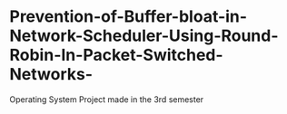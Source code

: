 # Prevention-of-Buffer-bloat-in-Network-Scheduler-Using-Round-Robin-In-Packet-Switched-Networks-
Operating System Project made in the 3rd semester
